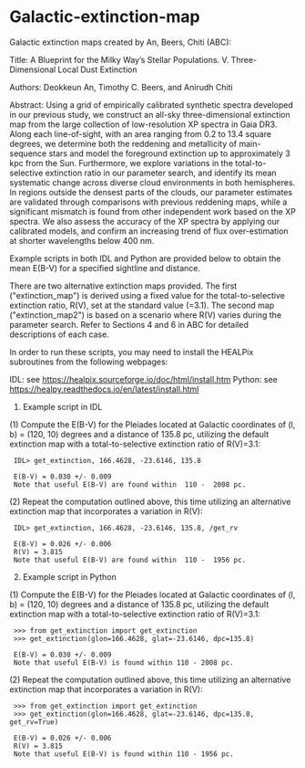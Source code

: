 # Galactic-extinction-map

Galactic extinction maps created by An, Beers, Chiti (ABC):

Title: A Blueprint for the Milky Way’s Stellar Populations. V. Three-Dimensional Local Dust Extinction

Authors: Deokkeun An, Timothy C. Beers, and Anirudh Chiti

Abstract: Using a grid of empirically calibrated synthetic spectra developed in our previous study, we construct an all-sky three-dimensional extinction map from the large collection of low-resolution XP spectra in Gaia DR3. Along each line-of-sight, with an area ranging from 0.2 to 13.4 square degrees, we determine both the reddening and metallicity of main-sequence stars and model the foreground extinction up to approximately 3 kpc from the Sun. Furthermore, we explore variations in the total-to-selective extinction ratio in our parameter search, and identify its mean systematic change across diverse cloud environments in both hemispheres. In regions outside the densest parts of the clouds, our parameter estimates are validated through comparisons with previous reddening maps, while a significant mismatch is found from other independent work based on the XP spectra. We also assess the accuracy of the XP spectra by applying our calibrated models, and confirm an increasing trend of flux over-estimation at shorter wavelengths below 400 nm.

Example scripts in both IDL and Python are provided below to obtain the mean E(B-V) for a specified sightline and distance.

There are two alternative extinction maps provided. The first ("extinction_map") is derived using a fixed value for the total-to-selective extinction ratio, R(V), set at the standard value (=3.1). The second map ("extinction_map2") is based on a scenario where R(V) varies during the parameter search. Refer to Sections 4 and 6 in ABC for detailed descriptions of each case.

In order to run these scripts, you may need to install the HEALPix subroutines from the following webpages:

IDL: see https://healpix.sourceforge.io/doc/html/install.htm
Python: see https://healpy.readthedocs.io/en/latest/install.html

1) Example script in IDL

(1) Compute the E(B-V) for the Pleiades located at Galactic coordinates of (l, b) = (120, 10) degrees and a distance of 135.8 pc, utilizing the default extinction map with a total-to-selective extinction ratio of R(V)=3.1:

     IDL> get_extinction, 166.4628, -23.6146, 135.8

     E(B-V) = 0.030 +/- 0.009
     Note that useful E(B-V) are found within  110 -  2008 pc.

(2) Repeat the computation outlined above, this time utilizing an alternative extinction map that incorporates a variation in R(V):

     IDL> get_extinction, 166.4628, -23.6146, 135.8, /get_rv

     E(B-V) = 0.026 +/- 0.006
     R(V) = 3.815
     Note that useful E(B-V) are found within  110 -  1956 pc.

2) Example script in Python

(1) Compute the E(B-V) for the Pleiades located at Galactic coordinates of (l, b) = (120, 10) degrees and a distance of 135.8 pc, utilizing the default extinction map with a total-to-selective extinction ratio of R(V)=3.1:

     >>> from get_extinction import get_extinction
     >>> get_extinction(glon=166.4628, glat=-23.6146, dpc=135.8)

     E(B-V) = 0.030 +/- 0.009
     Note that useful E(B-V) is found within 110 - 2008 pc.

(2) Repeat the computation outlined above, this time utilizing an alternative extinction map that incorporates a variation in R(V):

     >>> from get_extinction import get_extinction
     >>> get_extinction(glon=166.4628, glat=-23.6146, dpc=135.8, get_rv=True)
     
     E(B-V) = 0.026 +/- 0.006
     R(V) = 3.815
     Note that useful E(B-V) is found within 110 - 1956 pc.
